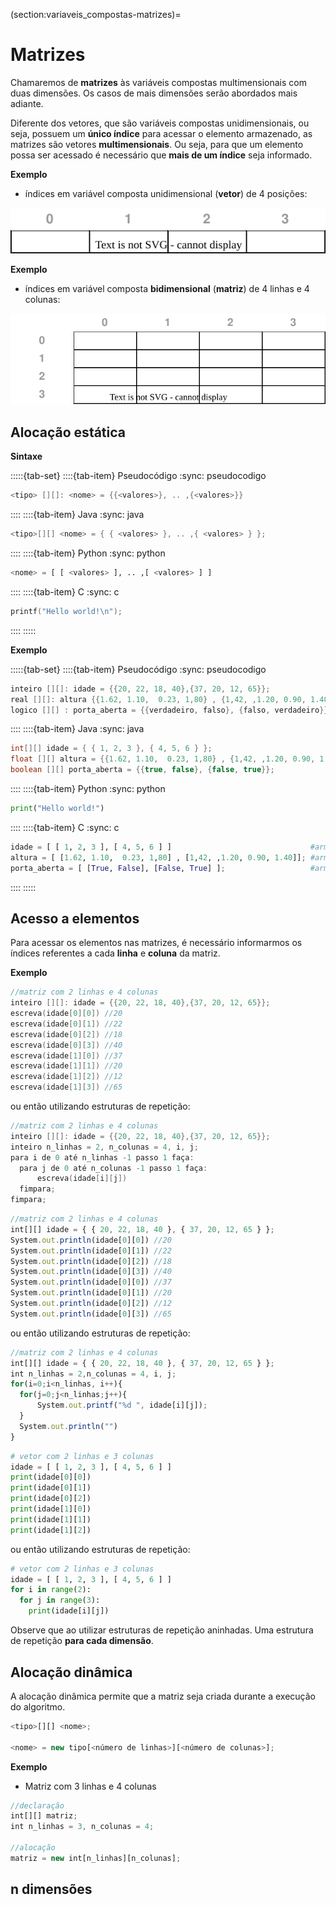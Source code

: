 (section:variaveis_compostas-matrizes)=
# Matrizes

Chamaremos de **matrizes** às variáveis compostas multimensionais com duas dimensões. Os casos de mais dimensões serão abordados mais adiante.

Diferente dos vetores, que são variáveis compostas unidimensionais, ou seja, possuem um **único índice** para acessar o elemento armazenado, as matrizes são vetores **multimensionais**. Ou seja, para que um elemento possa ser acessado é necessário que **mais de um índice** seja informado.



**Exemplo**
- índices em variável composta unidimensional (**vetor**) de 4 posições:

![Matrizes](img/vetores.drawio.svg)


**Exemplo**
- índices em variável composta **bidimensional** (**matriz**) de 4 linhas e 4 colunas:

![Matrizes](img/matrizes.drawio.svg)

## Alocação estática

**Sintaxe**


<!-- TABSET -->
:::::{tab-set}
::::{tab-item} Pseudocódigo
:sync: pseudocodigo

```c
<tipo> [][]: <nome> = {{<valores>}, .. ,{<valores>}}
```

::::
::::{tab-item} Java
:sync: java

```java
<tipo>[][] <nome> = { { <valores> }, .. ,{ <valores> } };
```

::::
::::{tab-item} Python
:sync: python

```python
<nome> = [ [ <valores> ], .. ,[ <valores> ] ]
```

::::
::::{tab-item} C
:sync: c

```c
printf("Hello world!\n");
```

::::
:::::

**Exemplo**


<!-- TABSET -->
:::::{tab-set}
::::{tab-item} Pseudocódigo
:sync: pseudocodigo

```c
inteiro [][]: idade = {{20, 22, 18, 40},{37, 20, 12, 65}};                  //armazena informações de idade de 2 grupos com 4 pessoas cada grupo
real [][]: altura {{1.62, 1.10,  0.23, 1,80} , {1,42, ,1.20, 0.90, 1.40} }; //armazena informações da altura de 2 grupos com 4 pessoas cada grupo
logico [][] : porta_aberta = {{verdadeiro, falso}, {falso, verdadeiro}};    //armazena informações sobre portas em 2 andares
```

::::
::::{tab-item} Java
:sync: java

```java
int[][] idade = { { 1, 2, 3 }, { 4, 5, 6 } };                                 //armazena informações de idade de 2 grupos com 4 pessoas cada grupo
float [][] altura = {{1.62, 1.10,  0.23, 1,80} , {1,42, ,1.20, 0.90, 1.40} }; //armazena informações da altura de 2 grupos com 4 pessoas cada grupo
boolean [][] porta_aberta = {{true, false}, {false, true}};                   //armazena informações sobre portas em 2 andares
```

::::
::::{tab-item} Python
:sync: python

```python
print("Hello world!")
```

::::
::::{tab-item} C
:sync: c

```python
idade = [ [ 1, 2, 3 ], [ 4, 5, 6 ] ]                               #armazena informações de idade de 2 grupos com 4 pessoas cada grupo
altura = [ [1.62, 1.10,  0.23, 1,80] , [1,42, ,1.20, 0.90, 1.40]]; #armazena informações da altura de 2 grupos com 4 pessoas cada grupo
porta_aberta = [ [True, False], [False, True] ];                   #armazena informações sobre portas em 2 andares
```

::::
:::::

## Acesso a elementos

Para acessar os elementos nas matrizes, é necessário informarmos os índices referentes a cada **linha** e **coluna** da matriz.

**Exemplo**

<Tabs groupId='language'>
  <TabItem value="pseudocodigo" label="Pseudocódigo" default>

  ```c
  //matriz com 2 linhas e 4 colunas
  inteiro [][]: idade = {{20, 22, 18, 40},{37, 20, 12, 65}};
  escreva(idade[0][0]) //20
  escreva(idade[0][1]) //22
  escreva(idade[0][2]) //18
  escreva(idade[0][3]) //40
  escreva(idade[1][0]) //37
  escreva(idade[1][1]) //20
  escreva(idade[1][2]) //12
  escreva(idade[1][3]) //65
  ```

  ou então utilizando estruturas de repetição:
  ```c
  //matriz com 2 linhas e 4 colunas
  inteiro [][]: idade = {{20, 22, 18, 40},{37, 20, 12, 65}};
  inteiro n_linhas = 2, n_colunas = 4, i, j;
  para i de 0 até n_linhas -1 passo 1 faça:
    para j de 0 até n_colunas -1 passo 1 faça:
        escreva(idade[i][j])
    fimpara;
  fimpara;
  ```

  </TabItem>
  <TabItem value="java" label="Java">

  ```javascript
  //matriz com 2 linhas e 4 colunas
  int[][] idade = { { 20, 22, 18, 40 }, { 37, 20, 12, 65 } };
  System.out.println(idade[0][0]) //20
  System.out.println(idade[0][1]) //22
  System.out.println(idade[0][2]) //18
  System.out.println(idade[0][3]) //40
  System.out.println(idade[0][0]) //37
  System.out.println(idade[0][1]) //20
  System.out.println(idade[0][2]) //12
  System.out.println(idade[0][3]) //65
  ```

  ou então utilizando estruturas de repetição:
  ```javascript
  //matriz com 2 linhas e 4 colunas
  int[][] idade = { { 20, 22, 18, 40 }, { 37, 20, 12, 65 } };
  int n_linhas = 2,n_colunas = 4, i, j;
  for(i=0;i<n_linhas, i++){
    for(j=0;j<n_linhas;j++){
        System.out.printf("%d ", idade[i][j]);
    }
    System.out.println("")
  }
  ```
  

  </TabItem>
  <TabItem value="python" label="Python">

  ```python
  # vetor com 2 linhas e 3 colunas
  idade = [ [ 1, 2, 3 ], [ 4, 5, 6 ] ]
  print(idade[0][0])
  print(idade[0][1])
  print(idade[0][2])
  print(idade[1][0])
  print(idade[1][1])
  print(idade[1][2])
  ```
  ou então utilizando estruturas de repetição:
  ```python
  # vetor com 2 linhas e 3 colunas
  idade = [ [ 1, 2, 3 ], [ 4, 5, 6 ] ]
  for i in range(2):
    for j in range(3):
      print(idade[i][j])
  ```


  </TabItem>
</Tabs>

Observe que ao utilizar estruturas de repetição aninhadas. Uma estrutura de repetição **para cada dimensão**.



## Alocação dinâmica

A alocação dinâmica permite que a matriz seja criada durante a execução do algoritmo.


<Tabs groupId='language'>
  
  <TabItem value="java" label="Java">

  ```javascript
  <tipo>[][] <nome>;
  
  <nome> = new tipo[<número de linhas>][<número de colunas>];
  ```

  **Exemplo**

  - Matriz com 3 linhas e 4 colunas


  ```javascript
  //declaração
  int[][] matriz;
  int n_linhas = 3, n_colunas = 4;

  //alocação
  matriz = new int[n_linhas][n_colunas];
  ```


  </TabItem>
  
</Tabs>

## n dimensões